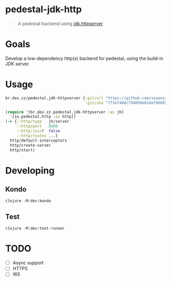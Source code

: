 # pedestal-jdk-http

> A pedestal backend
> using [jdk.httpserver](https://docs.oracle.com/en/java/javase/21/docs/api/jdk.httpserver/module-summary.html)

# Goals

Develop a low-dependency http(s) backend for pedestal, using the build-in JDK server.

# Usage

```clojure
br.dev.zz/pedestal.jdk-httpserver {:git/url "https://github.com/souenzzo/pedestal.jdk-httpserver"
                                   :git/sha "773ef40dc794899e61daf960925a3dd75afd4e9e"}
```

```clojure
(require '[br.dev.zz.pedestal.jdk-httpserver :as jh]
  '[io.pedestal.http :as http])
(-> {::http/type   jh/server
     ::http/port   8080
     ::http/join?  false
     ::http/routes ...}
  http/default-interceptors
  http/create-server
  http/start)
```

# Developing

## Kondo

```shell
clojure -M:dev:kondo
```

## Test

```shell
clojure -M:dev:test-runner
```

# TODO

- [ ] Async support
- [ ] HTTPS
- [ ] WS
